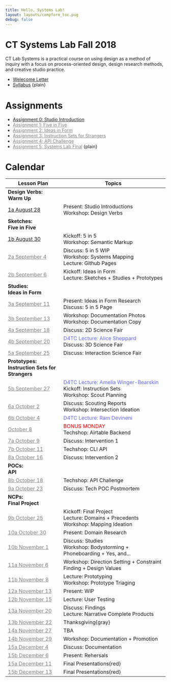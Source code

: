 ```yaml
---
title: Hello, Systems Lab!
layout: layouts/compform_toc.pug
debug: false
---
```


<!-- <script src="https://cdnjs.cloudflare.com/ajax/libs/p5.js/0.5.16/p5.min.js"></script>
<script src="./index_mess.js"></script> -->

<style>
ul.plain {
 margin: 0;
 padding: 0;
 list-style: none;
}
</style>

# CT Systems Lab Fall 2018

<div class="col-6 col-md-6 overview top">
CT Lab Systems is a practical course on using design as a method of inquiry with a focus on process-oriented design, design research methods, and creative studio practice.
</div>

- [Welecome Letter](./welcome_letter.html)
- [Syllabus](./syllabus.html)
{plain}

# Assignments

- [Assignment 0: Studio Introduction](assignment_introduction.html)
- [Assignment 1: Five in Five](#)
- [Assignment 2: Ideas in Form](#)
- [Assignment 3: Instruction Sets for Strangers](#)
- [Assignment 4: API Challenge](#)
- [Assignment 5: Systems Lab Final](#)
{plain}


# Calendar


| Lesson Plan                                        | Topics                                                                                                                              |
| -------------------------------------------------- | ----------------------------------------------------------------------------------------------------------------------------------- |
| **Design Verbs:<br/>Warm Up**                      | &nbsp;                                                                                                                              |
| [1a August 28](lesson_plans/aug_28.html)           | Present: Studio Introductions<br/> Workshop: Design Verbs                                                                           |
| **Sketches:<br/>Five in Five**                     | &nbsp;                                                                                                                              |
| [1b August 30](lesson_plans/aug_30.html)           | Kickoff: 5 in 5<br/> Workshop: Semantic Markup                                                                                      |
| [2a September 4](#)                                | Discuss: 5 in 5 WIP<br/> Workshop: Systems Mapping<br/> Lecture: Github Pages                                                       |
| [2b September 6](#)                                | Kickoff: Ideas in Form<br/> Lecture: Sketches + Studies + Prototypes                                                                |
| **Studies:<br/>Ideas in Form**                     | &nbsp;                                                                                                                              |
| [3a September 11](#)                               | Present: Ideas in Form Research<br/> Discuss: 5 in 5 Page                                                                           |
| [3b September 13](#)                               | Workshop: Documentation Photos<br/> Workshop: Documentation Copy                                                                    |
| [4a September 18](#)                               | Discuss: 2D Science Fair                                                                                                            |
| [4b September 20](#)                               | <span style="color: #6666FF">D4TC Lecture: Alice Sheppard</span><br/>Discuss: 3D Science Fair                                       |
| [5a September 25](#)                               | Discuss: Interaction Science Fair                                                                                                   |
| **Prototypes:<br/>Instruction Sets for Strangers** | &nbsp;                                                                                                                              |
| [5b September 27](#)                               | <span style="color: #6666FF">D4TC Lecture: Amelia Winger-Bearskin</span><br/>Kickoff: Instruction Sets<br/>Workshop: Scout Planning |
| [6a October 2](#)                                  | Discuss: Scouting Reports<br/> Workshop: Intersection Ideation                                                                      |
| [6b October 4](#)                                  | <span style="color: #6666FF">D4TC Lecture: Ram Devineni</span><br/>                                                                 |
| [October 8](#)                                     | <span style="color: #F00">BONUS MONDAY</span><br/> Techshop: Airtable Backend                                                       |
| [7a October 9](#)                                  | Discuss: Intervention 1                                                                                                             |
| [7b October 11](#)                                 | Techshop: CLI API                                                                                                                   |
| [8a October 16](#)                                 | Discuss: Intervention 2                                                                                                             |
| **POCs:<br/>API**                                  | &nbsp;                                                                                                                              |
| [8b October 18](#)                                 | Techshop: API Challenge                                                                                                             |
| [9a October 23](#)                                 | Discuss: Tech POC Postmortem                                                                                                        |
| **NCPs:<br/>Final Project**                        | &nbsp;                                                                                                                              |
| [9b October 25](#)                                 | Kickoff: Final Project<br/> Lecture: Domains + Precedents<br/> Workshop: Mapping Ideation                                           |
| [10a October 30](#)                                | Present: Domain Research                                                                                                            |
| [10b November 1](#)                                | Discuss: Studies<br/> Workshop: Bodystorming + Phoneboarding + Yes, and...                                                          |
| [11a November 6](#)                                | Workshop: Direction Setting + Constraint Finding + Design Values                                                                    |
| [11b November 8](#)                                | Lecture: Prototyping<br/> Workshop: Prototype Triaging                                                                              |
| [12a November 13](#)                               | Present: WIP                                                                                                                        |
| [12b November 15](#)                               | Lecture: User Testing                                                                                                               |
| [13a November 20](#)                               | Discuss: Findings<br/> Lecture: Narrative Complete Products                                                                         |
| [13b November 22](#)                               | Thanksgiving{gray}                                                                                                                  |
| [14a November 27](#)                               | TBA                                                                                                                                 |
| [14b November 29](#)                               | Workshop: Documentation + Promotion                                                                                                 |
| [15a December 4](#)                                | Discuss: Documentation                                                                                                              |
| [15b December 6](#)                                | Present: Rehersals                                                                                                                  |
| [15a December 11](#)                               | Final Presentations{red}                                                                                                            |
| [15b December 13](#)                               | Final Presentations{red}                                                                                                            |

<style>

    .top {
        padding: 0;
        font-size: 14px;
    }

    .table th:first-child {
        /* border: 1px solid red; */
        width: 35%;

    }


    

    .table td,
    .table th {
        padding-left: 0px;;
    }

    .table thead {
        /* display: none; */
    }

    .gray {
        color: #AAA;
    }

    .red {
        color: #F00;
    }

    a[href="#"] {
        color: gray;
    }

</style>